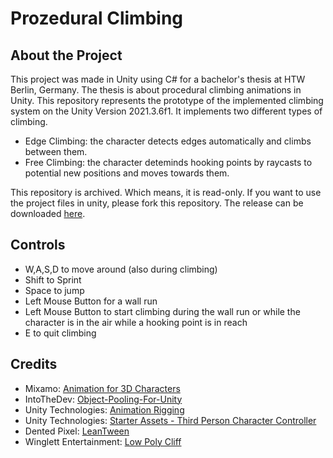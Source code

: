 # Prozedural Climbing

## About the Project
This project was made in Unity using C# for a bachelor's thesis at HTW Berlin, Germany. The thesis is about procedural climbing animations in Unity. This repository represents the prototype of the implemented climbing system on the Unity Version 2021.3.6f1. It implements two different types of climbing.
* Edge Climbing: the character detects edges automatically and climbs between them.
* Free Climbing: the character deteminds hooking points by raycasts to potential new positions and moves towards them.

This repository is archived. Which means, it is read-only. If you want to use the project files in unity, please fork this repository. The release can be downloaded [here](https://github.com/AyuCalices/prozedural-climbing/releases).

## Controls
* W,A,S,D to move around (also during climbing)
* Shift to Sprint
* Space to jump
* Left Mouse Button for a wall run
* Left Mouse Button to start climbing during the wall run or while the character is in the air while a hooking point is in reach
* E to quit climbing

## Credits

* Mixamo: [Animation for 3D Characters](https://www.mixamo.com/#/)
* IntoTheDev: [Object-Pooling-For-Unity](https://github.com/IntoTheDev/Object-Pooling-for-Unity)
* Unity Technologies: [Animation Rigging](https://docs.unity3d.com/Packages/com.unity.animation.rigging@0.2/manual/index.html)
* Unity Technologies: [Starter Assets - Third Person Character Controller](https://assetstore.unity.com/packages/essentials/starter-assets-third-person-character-controller-196526)
* Dented Pixel: [LeanTween](https://assetstore.unity.com/packages/tools/animation/leantween-3595)
* Winglett Entertainment: [Low Poly Cliff](https://www.youtube.com/watch?v=Os3SYeD6R3k&t)
